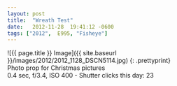 ```yaml
---
layout: post
title:  "Wreath Test"
date:   2012-11-28  19:41:12 -0600
tags: ["2012",  E995, "Fisheye"]
---
```

![{{ page.title }} Image]({{ site.baseurl }}/images/2012/2012_1128_DSCN5114.jpg)
{: .prettyprint}  
Photo prop for Christmas pictures  
0.4 sec, f/3.4, ISO 400 - Shutter clicks this day: 23